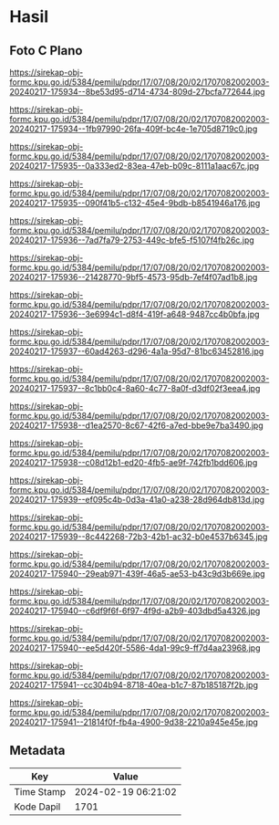 # Hasil

## Foto C Plano

https://sirekap-obj-formc.kpu.go.id/5384/pemilu/pdpr/17/07/08/20/02/1707082002003-20240217-175934--8be53d95-d714-4734-809d-27bcfa772644.jpg

https://sirekap-obj-formc.kpu.go.id/5384/pemilu/pdpr/17/07/08/20/02/1707082002003-20240217-175934--1fb97990-26fa-409f-bc4e-1e705d8719c0.jpg

https://sirekap-obj-formc.kpu.go.id/5384/pemilu/pdpr/17/07/08/20/02/1707082002003-20240217-175935--0a333ed2-83ea-47eb-b09c-8111a1aac67c.jpg

https://sirekap-obj-formc.kpu.go.id/5384/pemilu/pdpr/17/07/08/20/02/1707082002003-20240217-175935--090f41b5-c132-45e4-9bdb-b8541946a176.jpg

https://sirekap-obj-formc.kpu.go.id/5384/pemilu/pdpr/17/07/08/20/02/1707082002003-20240217-175936--7ad7fa79-2753-449c-bfe5-f5107f4fb26c.jpg

https://sirekap-obj-formc.kpu.go.id/5384/pemilu/pdpr/17/07/08/20/02/1707082002003-20240217-175936--21428770-9bf5-4573-95db-7ef4f07ad1b8.jpg

https://sirekap-obj-formc.kpu.go.id/5384/pemilu/pdpr/17/07/08/20/02/1707082002003-20240217-175936--3e6994c1-d8f4-419f-a648-9487cc4b0bfa.jpg

https://sirekap-obj-formc.kpu.go.id/5384/pemilu/pdpr/17/07/08/20/02/1707082002003-20240217-175937--60ad4263-d296-4a1a-95d7-81bc63452816.jpg

https://sirekap-obj-formc.kpu.go.id/5384/pemilu/pdpr/17/07/08/20/02/1707082002003-20240217-175937--8c1bb0c4-8a60-4c77-8a0f-d3df02f3eea4.jpg

https://sirekap-obj-formc.kpu.go.id/5384/pemilu/pdpr/17/07/08/20/02/1707082002003-20240217-175938--d1ea2570-8c67-42f6-a7ed-bbe9e7ba3490.jpg

https://sirekap-obj-formc.kpu.go.id/5384/pemilu/pdpr/17/07/08/20/02/1707082002003-20240217-175938--c08d12b1-ed20-4fb5-ae9f-742fb1bdd606.jpg

https://sirekap-obj-formc.kpu.go.id/5384/pemilu/pdpr/17/07/08/20/02/1707082002003-20240217-175939--ef095c4b-0d3a-41a0-a238-28d964db813d.jpg

https://sirekap-obj-formc.kpu.go.id/5384/pemilu/pdpr/17/07/08/20/02/1707082002003-20240217-175939--8c442268-72b3-42b1-ac32-b0e4537b6345.jpg

https://sirekap-obj-formc.kpu.go.id/5384/pemilu/pdpr/17/07/08/20/02/1707082002003-20240217-175940--29eab971-439f-46a5-ae53-b43c9d3b669e.jpg

https://sirekap-obj-formc.kpu.go.id/5384/pemilu/pdpr/17/07/08/20/02/1707082002003-20240217-175940--c6df9f6f-6f97-4f9d-a2b9-403dbd5a4326.jpg

https://sirekap-obj-formc.kpu.go.id/5384/pemilu/pdpr/17/07/08/20/02/1707082002003-20240217-175940--ee5d420f-5586-4da1-99c9-ff7d4aa23968.jpg

https://sirekap-obj-formc.kpu.go.id/5384/pemilu/pdpr/17/07/08/20/02/1707082002003-20240217-175941--cc304b94-8718-40ea-b1c7-87b185187f2b.jpg

https://sirekap-obj-formc.kpu.go.id/5384/pemilu/pdpr/17/07/08/20/02/1707082002003-20240217-175941--21814f0f-fb4a-4900-9d38-2210a945e45e.jpg


## Metadata

| Key        | Value               |
| ---------- | ------------------- |
| Time Stamp | 2024-02-19 06:21:02 |
| Kode Dapil | 1701                |



